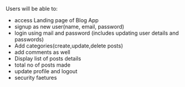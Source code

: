 Users will be able to: 
- access Landing page of Blog App
- signup as new user(name, email, password)
- login using mail and password (includes updating user details and passwords)
- Add categories(create,update,delete posts)
- add comments as well
- Display list of posts details
- total no of posts made
- update profile and logout
- security faetures
